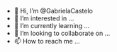 - 👋 Hi, I’m @GabrielaCastelo
- 👀 I’m interested in ...
- 🌱 I’m currently learning ...
- 💞️ I’m looking to collaborate on ...
- 📫 How to reach me ...

<!---
GabrielaCastelo/GabrielaCastelo is a ✨ special ✨ repository because its `README.md` (this file) appears on your GitHub profile.
You can click the Preview link to take a look at your changes.
--->
